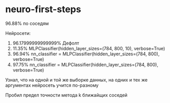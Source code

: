 # neuro-first-steps

96.88% по соседям


Нейросети:
1. 96.17999999999999% Дефолт
2. 11.35% MLPClassifier(hidden_layer_sizes=(784, 800, 10), verbose=True)
3. 96.94% nn_classifier = MLPClassifier(hidden_layer_sizes=(784, 800), verbose=True)
4. 97.75% nn_classifier = MLPClassifier(hidden_layer_sizes=(784, 800), verbose=True)

Узнал, что на одной и той же выборке данных, на одних и тех же аргументах нейросеть учится по-разному

Пробил предел точности метода k ближайщих соседей

